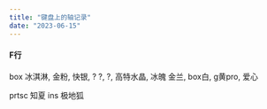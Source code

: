 ```yaml
---
title: "键盘上的轴记录"
date: "2023-06-15"
---
```


#### F行
box 冰淇淋, 金粉, 快银, ?
?, ?, 高特水晶, 冰魄
金兰, box白, g黄pro, 爱心

prtsc 知夏
ins 极地狐
